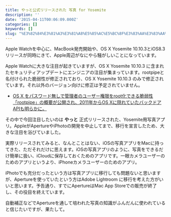 ```yaml
---
title: やっと公式リリースされた 写真 for Yosemite
description: ''
date: '2015-04-11T00:06:09.000Z'
categories: []
keywords: []
slug: "%E3%82%84%E3%81%A3%E3%81%A8%E5%85%AC%E5%BC%8F%E3%83%AA%E3%83%AA%E3%83%BC%E3%82%B9%E3%81%95%E3%82%8C%E3%81%9F+%E5%86%99%E7%9C%9F+for+Yosemite"
---
```

Apple Watchを中心に、MacBook発売開始や、OS X Yosemite 10.10.3とiOS8.3リリースが同時にきて、Apple周辺がなにやら騒がしいことになっています。

Apple Watchに大きな注目が起きていますが、OS X Yosemite 10.10.3 に含まれたセキュリティアップデートにエンジニアの注目が集まっています。rootpipeと名付けられた脆弱性が修正されており、OS X Yosemite 10.10.3 のみで修正されています。それ以外のバージョン向けに修正は予定されていません。

*   [OS X をパスワード無しで管理者のユーザー権限をroot化できる脆弱性「rootpipe」の概要が公開され、2011年からOS Xに隠れていたバックドア APIも明らかに。](http://applech2.com/archives/44206343.html)

その中で今回注目したいのは **やっと** 正式リリースされた、Yosemite用写真アプリ。AppleがApertureやiPhotoの開発を中止してまで、移行を宣言したため、大きな注目を浴びていました。

実際リリースされてみると、なんとことはない、iOSの写真アプリをMacに持ってきた、ただそれだけに思えます。iOSの写真アプリのように、写真をできるだけ簡単に扱い、iCloudに保存しておくためのアプリです。一眼カメラユーザーのためのアプリというより、iPhoneカメラユーザーのためのアプリ。

iPhotoでも充分だったという方は写真アプリに移行しても問題ないと思いますが、Apertureを使っていたという方はAdobe Lightroom に移行を考えた方がいいと思います。予告通り、すでにApertureはMac App Storeでの販売が終了し、その役目を終えています。

自動補正などでApertureを通して培われた写真の知識がふんだんに使われていると信じたいですが、果たして。